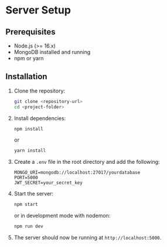 # Server Setup

## Prerequisites
- Node.js (>= 16.x)
- MongoDB installed and running
- npm or yarn

## Installation
1. Clone the repository:
   ```sh
   git clone <repository-url>
   cd <project-folder>
   ```

2. Install dependencies:
   ```sh
   npm install
   ```
   or
   ```sh
   yarn install
   ```

3. Create a `.env` file in the root directory and add the following:
   ```env
   MONGO_URI=mongodb://localhost:27017/yourdatabase
   PORT=5000
   JWT_SECRET=your_secret_key
   ```

4. Start the server:
   ```sh
   npm start
   ```
   or in development mode with nodemon:
   ```sh
   npm run dev
   ```

5. The server should now be running at `http://localhost:5000`.
